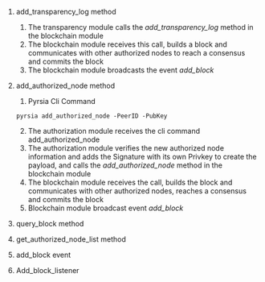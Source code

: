 1. add_transparency_log method
    1. The transparency module calls the *add_transparency_log* method in the blockchain module
    2. The blockchain module receives this call, builds a block and communicates with other authorized nodes to reach a consensus and commits the block
    3. The blockchain module broadcasts the event *add_block* 
      
2. add_authorized_node method
    1. Pyrsia Cli Command
      ````
      pyrsia add_authorized_node -PeerID -PubKey
      ````
    2. The authorization module receives the cli command add_authorized_node
    3. The authorization module verifies the new authorized node information and adds the Signature with its own Privkey to create the payload, and calls the *add_authorized_node* method in the blockchain module
    4. The blockchain module receives the call, builds the block and communicates with other authorized nodes, reaches a consensus and commits the block
    5. Blockchain module broadcast event *add_block*

3. query_block method

4. get_authorized_node_list method

5. add_block event

6. Add_block_listener


